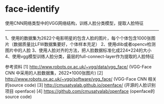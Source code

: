 # face-identify
使用CNN网络类型中的VGG网络结构，训练人脸分类模型，提取人脸特征

-------------------------------------------------------------------------------
1、使用的数据集为2622个电影明星的包含人脸的图片，每个个体包含1000张图片（数据质量比LFW数据集要好，个体样本充足）
2、使用dlib或者opencv检测图片中的人脸
3、使用人脸对齐的方法，把人脸数据标准化成224*224的大小
4、使用vgg模型训练人脸分类，最层的full-connect-layer作为提取的人脸特征

参考资料
[1] http://www.robots.ox.ac.uk/~vgg/data/vgg_face/ (VGG-Face CNN 中采用的人脸数据集，2622*1000张图片)
[2] http://www.robots.ox.ac.uk/~vgg/software/vgg_face/ (VGG-Face CNN 相关的source code) 
[3] http://cmusatyalab.github.io/openface/ (开源的人脸识别项目 openface)
[4] https://github.com/cmusatyalab/openface (openface的source code)
